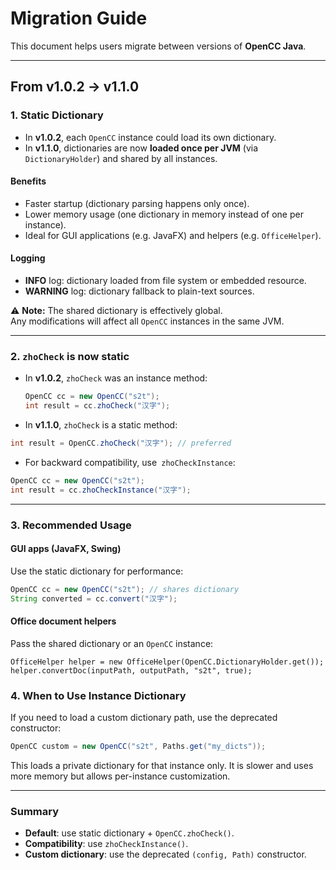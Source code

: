 # Migration Guide

This document helps users migrate between versions of **OpenCC Java**.

---

## From v1.0.2 → v1.1.0

### 1. Static Dictionary

- In **v1.0.2**, each `OpenCC` instance could load its own dictionary.
- In **v1.1.0**, dictionaries are now **loaded once per JVM** (via `DictionaryHolder`) and shared by all instances.

#### Benefits

- Faster startup (dictionary parsing happens only once).
- Lower memory usage (one dictionary in memory instead of one per instance).
- Ideal for GUI applications (e.g. JavaFX) and helpers (e.g. `OfficeHelper`).

#### Logging

- **INFO** log: dictionary loaded from file system or embedded resource.
- **WARNING** log: dictionary fallback to plain-text sources.

⚠️ **Note:** The shared dictionary is effectively global.  
Any modifications will affect all `OpenCC` instances in the same JVM.

---

### 2. `zhoCheck` is now static

- In **v1.0.2**, `zhoCheck` was an instance method:
  ```java
  OpenCC cc = new OpenCC("s2t");
  int result = cc.zhoCheck("汉字");
    ```

- In **v1.1.0**, `zhoCheck` is a static method:

```java
int result = OpenCC.zhoCheck("汉字"); // preferred

```

- For backward compatibility, use` zhoCheckInstance`:

```java
OpenCC cc = new OpenCC("s2t");
int result = cc.zhoCheckInstance("汉字");
```

---

### 3. Recommended Usage

#### GUI apps (JavaFX, Swing)

Use the static dictionary for performance:

```java
OpenCC cc = new OpenCC("s2t"); // shares dictionary
String converted = cc.convert("汉字");
```

#### Office document helpers

Pass the shared dictionary or an `OpenCC` instance:

```ignorelang
OfficeHelper helper = new OfficeHelper(OpenCC.DictionaryHolder.get());
helper.convertDoc(inputPath, outputPath, "s2t", true);
```

### 4. When to Use Instance Dictionary

If you need to load a custom dictionary path, use the deprecated constructor:

```java
OpenCC custom = new OpenCC("s2t", Paths.get("my_dicts"));

```

This loads a private dictionary for that instance only.
It is slower and uses more memory but allows per-instance customization.

---

### Summary

- **Default**: use static dictionary + `OpenCC.zhoCheck()`.
- **Compatibility**: use `zhoCheckInstance()`.
- **Custom dictionary**: use the deprecated `(config, Path)` constructor.